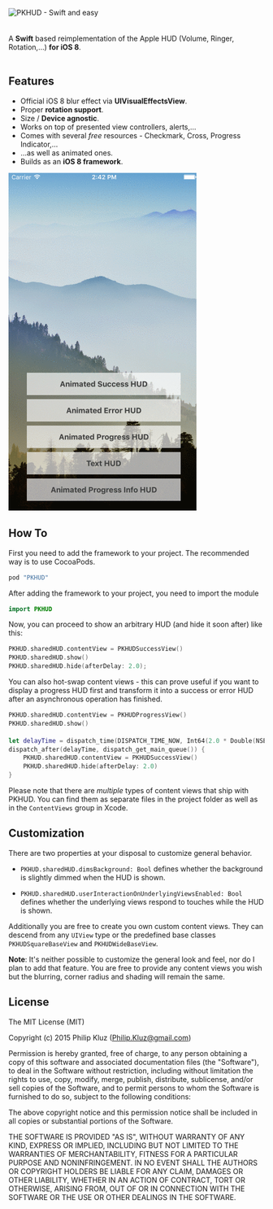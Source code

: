 ![PKHUD - Swift and easy](https://raw.githubusercontent.com/pkluz/PKHUD/master/README_hero.png)
<br />
<br />
<br />
A **Swift** based reimplementation of the Apple HUD (Volume, Ringer, Rotation,…) **for iOS 8**.
<br />
<br />
## Features
- Official iOS 8 blur effect via **UIVisualEffectsView**.
- Proper **rotation support**.
- Size / **Device agnostic**.
- Works on top of presented view controllers, alerts,...
- Comes with several *free* resources - Checkmark, Cross, Progress Indicator,…
- …as well as animated ones.
- Builds as an **iOS 8 framework**.

![demo.gif](https://raw.githubusercontent.com/nahitheper/PKHUD/master/demo.gif)

## How To
First you need to add the framework to your project. The recommended way is to use CocoaPods.
```ruby
pod "PKHUD"
```

After adding the framework to your project, you need to import the module
```swift
import PKHUD
```

Now, you can proceed to show an arbitrary HUD (and hide it soon after) like this:
```swift
PKHUD.sharedHUD.contentView = PKHUDSuccessView()
PKHUD.sharedHUD.show()
PKHUD.sharedHUD.hide(afterDelay: 2.0);
```

You can also hot-swap content views - this can prove useful if you want to display a progress HUD first and transform it into a success or error HUD after an asynchronous operation has finished.
```swift
PKHUD.sharedHUD.contentView = PKHUDProgressView()
PKHUD.sharedHUD.show()
        
let delayTime = dispatch_time(DISPATCH_TIME_NOW, Int64(2.0 * Double(NSEC_PER_SEC)))
dispatch_after(delayTime, dispatch_get_main_queue()) {
    PKHUD.sharedHUD.contentView = PKHUDSuccessView()
    PKHUD.sharedHUD.hide(afterDelay: 2.0)
}
```

Please note that there are _multiple_ types of content views that ship with PKHUD. You can find them as separate files in the project folder as well as in the `ContentViews` group in Xcode.

## Customization

There are two properties at your disposal to customize general behavior.

- `PKHUD.sharedHUD.dimsBackground: Bool` defines whether the background is slightly dimmed when the HUD is shown.

- `PKHUD.sharedHUD.userInteractionOnUnderlyingViewsEnabled: Bool` defines whether the underlying views respond to touches while the HUD is shown.

Additionally you are free to create you own custom content views. They can descend from any `UIView` type or the predefined base classes `PKHUDSquareBaseView` and `PKHUDWideBaseView`.

**Note**: It's neither possible to customize the general look and feel, nor do I plan to add that feature. You are free to provide any content views you wish but the blurring, corner radius and shading will remain the same.

## License

The MIT License (MIT)

Copyright (c) 2015 Philip Kluz (Philip.Kluz@gmail.com)

Permission is hereby granted, free of charge, to any person obtaining a copy
of this software and associated documentation files (the "Software"), to deal
in the Software without restriction, including without limitation the rights
to use, copy, modify, merge, publish, distribute, sublicense, and/or sell
copies of the Software, and to permit persons to whom the Software is
furnished to do so, subject to the following conditions:

The above copyright notice and this permission notice shall be included in all
copies or substantial portions of the Software.

THE SOFTWARE IS PROVIDED "AS IS", WITHOUT WARRANTY OF ANY KIND, EXPRESS OR
IMPLIED, INCLUDING BUT NOT LIMITED TO THE WARRANTIES OF MERCHANTABILITY,
FITNESS FOR A PARTICULAR PURPOSE AND NONINFRINGEMENT. IN NO EVENT SHALL THE
AUTHORS OR COPYRIGHT HOLDERS BE LIABLE FOR ANY CLAIM, DAMAGES OR OTHER
LIABILITY, WHETHER IN AN ACTION OF CONTRACT, TORT OR OTHERWISE, ARISING FROM,
OUT OF OR IN CONNECTION WITH THE SOFTWARE OR THE USE OR OTHER DEALINGS IN THE
SOFTWARE.

